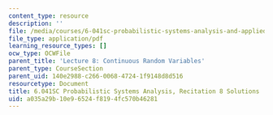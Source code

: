 ```yaml
---
content_type: resource
description: ''
file: /media/courses/6-041sc-probabilistic-systems-analysis-and-applied-probability-fall-2013/a035a29b10e96524f8194fc570b46281_MIT6_041SCF13_rec08_sol.pdf
file_type: application/pdf
learning_resource_types: []
ocw_type: OCWFile
parent_title: 'Lecture 8: Continuous Random Variables'
parent_type: CourseSection
parent_uid: 140e2988-c266-0068-4724-1f9148d8d516
resourcetype: Document
title: 6.041SC Probabilistic Systems Analysis, Recitation 8 Solutions
uid: a035a29b-10e9-6524-f819-4fc570b46281
---
```

